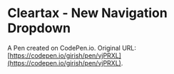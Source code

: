 # Cleartax - New Navigation Dropdown

A Pen created on CodePen.io. Original URL: [https://codepen.io/girish/pen/vjPRXL](https://codepen.io/girish/pen/vjPRXL).

